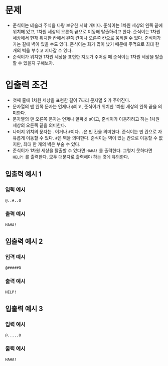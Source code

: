 # 문제
* 준식이는 테슬라 주식을 다량 보유한 서학 개미다. 준식이는 1차원 세상의 왼쪽 끝에 위치해 있고, 1차원 세상의 오른쪽 끝으로 이동해 탈출하려고 한다. 준식이는 1차원 세상에서 현재 위치한 칸에서 왼쪽 칸이나 오른쪽 칸으로 움직일 수 있다. 준식이가 가는 길에 벽이 있을 수도 있다. 준식이는 화가 많이 났기 때문에 주먹으로 최대 한 개의 벽을 부수고 지나갈 수 있다.
* 준식이가 위치한 1차원 세상을 표현한 지도가 주어질 때 준식이는 1차원 세상을 탈출할 수 있을지 구해보자.
   
# 입출력 조건
* 첫째 줄에 1차원 세상을 표현한 길이 7짜리 문자열 $S$ 가 주어진다.
* 문자열의 맨 왼쪽 문자는 언제나 `@`이고, 준식이가 위치한 1차원 세상의 왼쪽 끝을 의미한다.
* 문자열의 맨 오른쪽 문자는 언제나 알파벳 `O`이고, 준식이가 이동하려고 하는 1차원 세상의 오른쪽 끝을 의미한다.
* 나머지 위치의 문자는 `.`이거나 `#`이다. `.`은 빈 칸을 의미한다. 준식이는 빈 칸으로 자유롭게 이동할 수 있다. `#`은 벽을 의미한다. 준식이는 벽이 있는 칸으로 이동할 수 없지만, 최대 한 개의 벽은 부술 수 있다.
* 준식이가 1차원 세상을 탈출할 수 있다면 `HAHA!` 를 출력한다. 그렇지 못하다면 `HELP!` 를 출력한다. 모두 대문자로 출력해야 하는 것에 유의한다.
   
## 입출력 예시 1
### 입력 예시
```
@..#..O
```
### 출력 예시
```
HAHA!
```

## 입출력 예시 2
### 입력 예시
```
@#####O
```
### 출력 예시
```
HELP!
```

## 입출력 예시 3
### 입력 예시
```
@.....O
```
### 출력 예시
```
HAHA!
```
